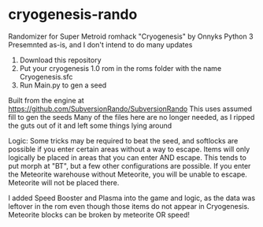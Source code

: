 # cryogenesis-rando
Randomizer for Super Metroid romhack "Cryogenesis" by Onnyks
Python 3
Presemnted as-is, and I don't intend to do many updates

1. Download this repository
2. Put your cryogenesis 1.0 rom in the roms folder with the name Cryogenesis.sfc
3. Run Main.py to gen a seed

Built from the engine at https://github.com/SubversionRando/SubversionRando
This uses assumed fill to gen the seeds
Many of the files here are no longer needed, as I ripped the guts out of it and left some things lying around

Logic:
Some tricks may be required to beat the seed, and softlocks are possible if you enter certain areas without a way to escape. Items will only logically be placed in areas that you can enter AND escape. This tends to put morph at "BT", but a few other configurations are possible. If you enter the Meteorite warehouse without Meteorite, you will be unable to escape. Meteorite will not be placed there.

I added Speed Booster and Plasma into the game and logic, as the data was leftover in the rom even though those items do not appear in Cryogenesis. Meteorite blocks can be broken by meteorite OR speed!
